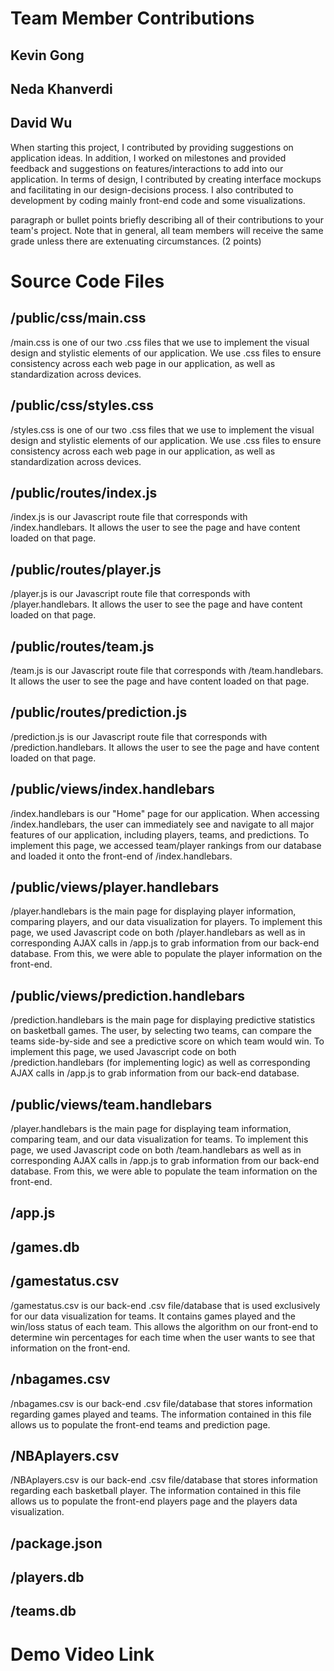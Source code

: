 # Team Member Contributions
## Kevin Gong

## Neda Khanverdi

## David Wu
When starting this project, I contributed by providing suggestions on application ideas. In addition, I worked on milestones and provided feedback and suggestions on features/interactions to add into our application. In terms of design, I contributed by creating interface mockups and facilitating in our design-decisions process. I also contributed to development by coding mainly front-end code and some visualizations.


paragraph or bullet points briefly describing all of their contributions to your team's project. Note that in general, all team members will receive the same grade unless there are extenuating circumstances. (2 points)



# Source Code Files
## /public/css/main.css
/main.css is one of our two .css files that we use to implement the visual design and stylistic elements of our application. We use .css files to ensure consistency across each web page in our application, as well as standardization across devices.

## /public/css/styles.css
/styles.css is one of our two .css files that we use to implement the visual design and stylistic elements of our application. We use .css files to ensure consistency across each web page in our application, as well as standardization across devices.

## /public/routes/index.js
/index.js is our Javascript route file that corresponds with /index.handlebars. It allows the user to see the page and have content loaded on that page.

## /public/routes/player.js
/player.js is our Javascript route file that corresponds with /player.handlebars. It allows the user to see the page and have content loaded on that page.

## /public/routes/team.js
/team.js is our Javascript route file that corresponds with /team.handlebars. It allows the user to see the page and have content loaded on that page.

## /public/routes/prediction.js
/prediction.js is our Javascript route file that corresponds with /prediction.handlebars. It allows the user to see the page and have content loaded on that page.

## /public/views/index.handlebars
/index.handlebars is our "Home" page for our application. When accessing /index.handlebars, the user can immediately see and navigate to all major features of our application, including players, teams, and predictions. To implement this page, we accessed team/player rankings from our database and loaded it onto the front-end of /index.handlebars.

## /public/views/player.handlebars
/player.handlebars is the main page for displaying player information, comparing players, and our data visualization for players. To implement this page, we used Javascript code on both /player.handlebars as well as in corresponding AJAX calls in /app.js to grab information from our back-end database. From this, we were able to populate the player information on the front-end.

## /public/views/prediction.handlebars
/prediction.handlebars is the main page for displaying predictive statistics on basketball games. The user, by selecting two teams, can compare the teams side-by-side and see a predictive score on which team would win. To implement this page, we used Javascript code on both /prediction.handlebars (for implementing logic) as well as corresponding AJAX calls in /app.js to grab information from our back-end database.

## /public/views/team.handlebars
/player.handlebars is the main page for displaying team information, comparing team, and our data visualization for teams. To implement this page, we used Javascript code on both /team.handlebars as well as in corresponding AJAX calls in /app.js to grab information from our back-end database. From this, we were able to populate the team information on the front-end.

## /app.js

## /games.db

## /gamestatus.csv
/gamestatus.csv is our back-end .csv file/database that is used exclusively for our data visualization for teams. It contains games played and the win/loss status of each team. This allows the algorithm on our front-end to determine win percentages for each time when the user wants to see that information on the front-end.

## /nbagames.csv
/nbagames.csv is our back-end .csv file/database that stores information regarding games played and teams. The information contained in this file allows us to populate the front-end teams and prediction page.

## /NBAplayers.csv
/NBAplayers.csv is our back-end .csv file/database that stores information regarding each basketball player. The information contained in this file allows us to populate the front-end players page and the players data visualization.

## /package.json

## /players.db

## /teams.db

# Demo Video Link
